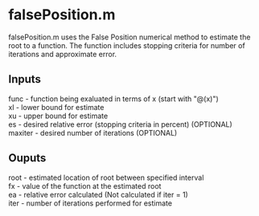 # falsePosition.m
falsePosition.m uses the False Position numerical method to estimate the root to a function. The function includes stopping criteria for number of iterations and approximate error.
## Inputs
func - function being exaluated in terms of x (start with "@(x)")\
xl - lower bound for estimate\
xu - upper bound for estimate\
es - desired relative error (stopping criteria in percent) (OPTIONAL)\
maxiter - desired number of iterations (OPTIONAL)
## Ouputs
root - estimated location of root between specified interval\
fx - value of the function at the estimated root\
ea - relative error calculated (Not calculated if iter = 1)\
iter - number of iterations performed for estimate
